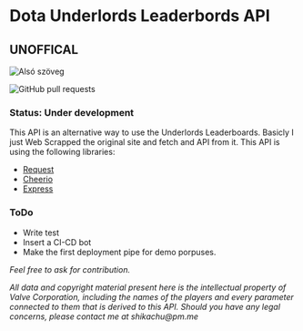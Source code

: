 # Dota Underlords Leaderbords API
## UNOFFICAL

![Alsó szöveg](https://david-dm.org/Shikachuu/UnderlordsLeaderboardsAPI.svg)

![GitHub pull requests](https://img.shields.io/github/issues-pr/Shikachuu/UnderlordsLeaderboardsAPI.svg)

### Status: Under development
This API is an alternative way to use the Underlords Leaderboards. Basicly I just Web Scrapped the original site and fetch and API from it.
This API is using the following libraries:
- [Request](https://github.com/request/request)
- [Cheerio](https://github.com/cheeriojs/cheerio)
- [Express](https://github.com/expressjs/express/)

### ToDo
- Write test
- Insert a CI-CD bot
- Make the first deployment pipe for demo porpuses.

*Feel free to ask for contribution.*

_All data and copyright material present here is the intellectual property of Valve Corporation, including the names of the players and every parameter connected to them that is derived to this API. Should you have any legal concerns, please contact me at shikachu@pm.me_

